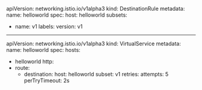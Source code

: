 apiVersion: networking.istio.io/v1alpha3
kind: DestinationRule
metadata:
  name: helloworld
spec:
  host: helloworld
  subsets:
  - name: v1
    labels:
      version: v1

---
apiVersion: networking.istio.io/v1alpha3
kind: VirtualService
metadata:
  name: helloworld
spec:
  hosts:
  - helloworld
  http:
  - route:
    - destination:
        host: helloworld
        subset: v1
    retries:
      attempts: 5
      perTryTimeout: 2s
